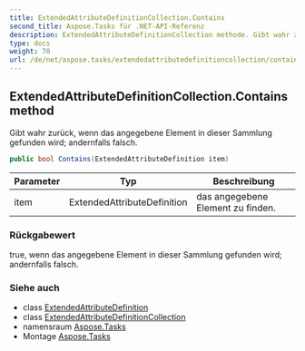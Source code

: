 ```yaml
---
title: ExtendedAttributeDefinitionCollection.Contains
second_title: Aspose.Tasks für .NET-API-Referenz
description: ExtendedAttributeDefinitionCollection methode. Gibt wahr zurück wenn das angegebene Element in dieser Sammlung gefunden wird andernfalls falsch.
type: docs
weight: 70
url: /de/net/aspose.tasks/extendedattributedefinitioncollection/contains/
---
```

## ExtendedAttributeDefinitionCollection.Contains method

Gibt wahr zurück, wenn das angegebene Element in dieser Sammlung gefunden wird; andernfalls falsch.

```csharp
public bool Contains(ExtendedAttributeDefinition item)
```

| Parameter | Typ | Beschreibung |
| --- | --- | --- |
| item | ExtendedAttributeDefinition | das angegebene Element zu finden. |

### Rückgabewert

true, wenn das angegebene Element in dieser Sammlung gefunden wird; andernfalls falsch.

### Siehe auch

* class [ExtendedAttributeDefinition](../../extendedattributedefinition/)
* class [ExtendedAttributeDefinitionCollection](../)
* namensraum [Aspose.Tasks](../../extendedattributedefinitioncollection/)
* Montage [Aspose.Tasks](../../../)


